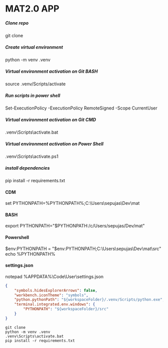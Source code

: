 # MAT2.0 APP

##### Clone repo
git clone

##### Create virtual environment
python -m venv .venv

##### Virtual environment activation on Git BASH
source .venv/Scripts/activate

##### Run scripts in power shell
Set-ExecutionPolicy -ExecutionPolicy RemoteSigned -Scope CurrentUser

##### Virtual environment activation on Git CMD
.venv\Scripts\activate.bat

##### Virtual environment activation on Power Shell
.venv\Scripts\activate.ps1

##### install dependencies
pip install -r requirements.txt

#### CDM
set PYTHONPATH=%PYTHONPATH%;C:\Users\sepujas\Dev\mat

#### BASH
export PYTHONPATH="$PYTHONPATH:/c/Users/sepujas/Dev/mat"

#### Powershell
$env:PYTHONPATH = "$env:PYTHONPATH;C:\Users\sepujas\Dev\mat\src"
echo %PYTHONPATH%

#### settings.json
notepad %APPDATA%\Code\User\settings.json

```json
{
    "symbols.hidesExplorerArrows": false,
    "workbench.iconTheme": "symbols",
    "python.pythonPath": "${workspaceFolder}/.venv/Scripts/python.exe",
    "terminal.integrated.env.windows": {
        "PYTHONPATH": "${workspaceFolder}/src"
    }
}
```




```cdm
git clone
python -m venv .venv
.venv\Scripts\activate.bat
pip install -r requirements.txt
```